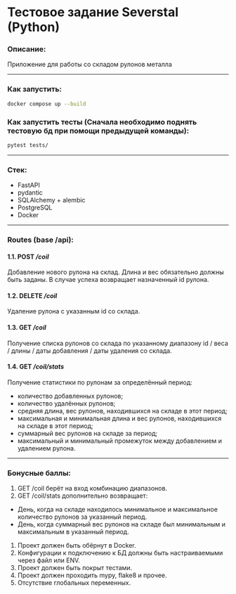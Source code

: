 # Тестовое задание Severstal (Python)

### Описание:
Приложение для работы со складом рулонов металла

---
### Как запустить:
```bash
docker compose up --build
```

### Как запустить тесты (Сначала необходимо поднять тестовую бд при помощи предыдущей команды):
```bash
pytest tests/
```

---
### Стек:
+ FastAPI
+ pydantic
+ SQLAlchemy + alembic
+ PostgreSQL
+ Docker

---
### Routes (base /api):

#### 1.1. POST */coil*
Добавление нового рулона на склад. Длина и вес обязательно должны быть
заданы.
В случае успеха возвращает назначенный id рулона.

#### 1.2. DELETE */coil*
Удаление рулона с указанным id со склада.

#### 1.3. GET */coil*
Получение списка рулонов со склада по указанному диапазону id / веса / длины / даты добавления / даты удаления со склада.

#### 1.4. GET */coil/stats*
Получение статистики по рулонам за определённый период:
+ количество добавленных рулонов;
+ количество удалённых рулонов;
+ средняя длина, вес рулонов, находившихся на складе в этот период;
+ максимальная и минимальная длина и вес рулонов, находившихся на складе в этот период;
+ суммарный вес рулонов на складе за период;
+ максимальный и минимальный промежуток между добавлением и удалением рулона.

---
### Бонусные баллы:
1. GET /coil берёт на вход комбинацию диапазонов.
2. GET /coil/stats дополнительно возвращает:
+ День, когда на складе находилось минимальное и максимальное количество рулонов за указанный период.
+ День, когда суммарный вес рулонов на складе был минимальным и максимальным в указанный период.
1. Проект должен быть обёрнут в Docker.
2. Конфигурации к подключению к БД должны быть настраиваемыми через файл или ENV.
1. Проект должен быть покрыт тестами.
2. Проект должен проходить mypy, flake8 и прочее.
3. Отсутствие глобальных переменных.
